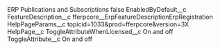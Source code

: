 <?xml version="1.0" encoding="UTF-8"?>
<CustomMetadata xmlns="http://soap.sforce.com/2006/04/metadata" xmlns:xsi="http://www.w3.org/2001/XMLSchema-instance" xmlns:xsd="http://www.w3.org/2001/XMLSchema">
    <label>ERP Publications and Subscriptions</label>
    <protected>false</protected>
    <values>
        <field>EnabledByDefault__c</field>
        <value xsi:nil="true"/>
    </values>
    <values>
        <field>FeatureDescription__c</field>
        <value xsi:type="xsd:string">fferpcore__ErpFeatureDescriptionErpRegistration</value>
    </values>
    <values>
        <field>HelpPageParams__c</field>
        <value xsi:type="xsd:string">topicid=1033&amp;prod=fferpcore&amp;version=3X</value>
    </values>
    <values>
        <field>HelpPage__c</field>
        <value xsi:nil="true"/>
    </values>
    <values>
        <field>ToggleAttributeWhenLicensed__c</field>
        <value xsi:type="xsd:string">On and off</value>
    </values>
    <values>
        <field>ToggleAttribute__c</field>
        <value xsi:type="xsd:string">On and off</value>
    </values>
</CustomMetadata>

